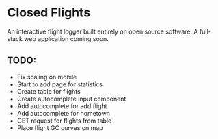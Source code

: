 # Closed Flights

An interactive flight logger built entirely on open source software. A full-stack web application coming soon.


## TODO:
- Fix scaling on mobile
- Start to add page for statistics
- Create table for flights
- Create autocomplete input component
- Add autocomplete for add flight
- Add autocomplete for hometown
- GET request for flights from table
- Place flight GC curves on map